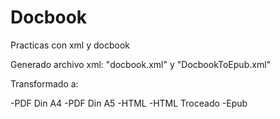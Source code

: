 Docbook
=======

Practicas con xml y docbook

Generado archivo xml: "docbook.xml" y "DocbookToEpub.xml"

Transformado a:

  -PDF Din A4
  -PDF Din A5
  -HTML
  -HTML Troceado
  -Epub
